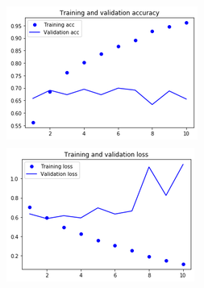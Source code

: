 ![Traiing & Validation Accuracy](https://github.com/reply2vikas/Project-1/blob/master/EVA_Phase_2Session_1/download.png)

![Traiing & Validation Loss](https://github.com/reply2vikas/Project-1/blob/master/EVA_Phase_2Session_1/download%20(1).png)
